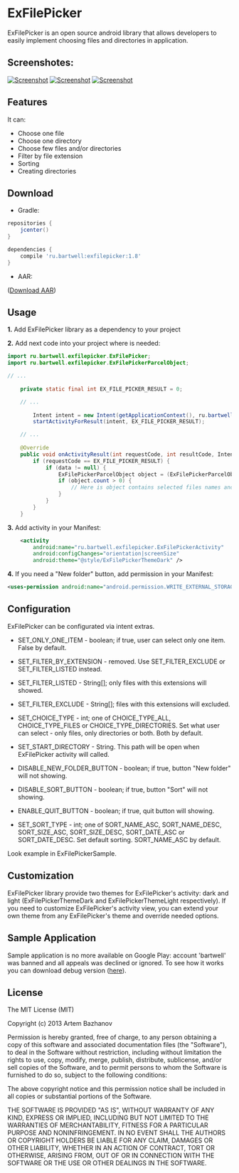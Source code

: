 ExFilePicker
============

ExFilePicker is an open source android library that allows developers to easily implement choosing files and directories in application.

## Screenshotes:

[![Screenshot](https://raw.github.com/bartwell/ExFilePicker/master/stuff/preview-screenshot1.png)](https://raw.github.com/bartwell/ExFilePicker/master/stuff/screenshot1.png) [![Screenshot](https://raw.github.com/bartwell/ExFilePicker/master/stuff/preview-screenshot2.png)](https://raw.github.com/bartwell/ExFilePicker/master/stuff/screenshot2.png) [![Screenshot](https://raw.github.com/bartwell/ExFilePicker/master/stuff/preview-screenshot3.png)](https://raw.github.com/bartwell/ExFilePicker/master/stuff/screenshot3.png)

## Features

It can:
* Choose one file
* Choose one directory
* Choose few files and/or directories
* Filter by file extension
* Sorting
* Creating directories

## Download

* Gradle:

```groovy
repositories {
    jcenter()
}

dependencies {
    compile 'ru.bartwell:exfilepicker:1.8'
}
```

* AAR:

([Download AAR](https://github.com/bartwell/ExFilePicker/tree/master/library/build/outputs/aar/library-release.aar))

## Usage

__1.__ Add ExFilePicker library as a dependency to your project

__2.__ Add next code into your project where is needed:

```java
import ru.bartwell.exfilepicker.ExFilePicker;
import ru.bartwell.exfilepicker.ExFilePickerParcelObject;

// ...
	
	private static final int EX_FILE_PICKER_RESULT = 0;

	// ...
	
		Intent intent = new Intent(getApplicationContext(), ru.bartwell.exfilepicker.ExFilePickerActivity.class);
		startActivityForResult(intent, EX_FILE_PICKER_RESULT);

	// ...
	
	@Override
	public void onActivityResult(int requestCode, int resultCode, Intent data) {
		if (requestCode == EX_FILE_PICKER_RESULT) {
			if (data != null) {
				ExFilePickerParcelObject object = (ExFilePickerParcelObject) data.getParcelableExtra(ExFilePickerParcelObject.class.getCanonicalName());
				if (object.count > 0) {
					// Here is object contains selected files names and path
				}
			}
		}
	}
```
__3.__ Add activity in your Manifest:

```xml
	<activity
		android:name="ru.bartwell.exfilepicker.ExFilePickerActivity"
		android:configChanges="orientation|screenSize"
		android:theme="@style/ExFilePickerThemeDark" />
```
__4.__ If you need a "New folder" button, add permission in your Manifest:

```xml
<uses-permission android:name="android.permission.WRITE_EXTERNAL_STORAGE" />
```

## Configuration

ExFilePicker can be configurated via intent extras.

* SET_ONLY_ONE_ITEM - boolean; if true, user can select only one item. False by default.

* SET_FILTER_BY_EXTENSION - removed. Use SET_FILTER_EXCLUDE or SET_FILTER_LISTED instead.

* SET_FILTER_LISTED - String[]; only files with this extensions will showed.

* SET_FILTER_EXCLUDE - String[]; files with this extensions will excluded.

* SET_CHOICE_TYPE - int; one of CHOICE_TYPE_ALL, CHOICE_TYPE_FILES or CHOICE_TYPE_DIRECTORIES. Set what user can select - only files, only directories or both. Both by default.

* SET_START_DIRECTORY - String. This path will be open when ExFilePicker activity will called.

* DISABLE_NEW_FOLDER_BUTTON - boolean; if true, button "New folder" will not showing.

* DISABLE_SORT_BUTTON - boolean; if true, button "Sort" will not showing.

* ENABLE_QUIT_BUTTON - boolean; if true, quit button will showing.

* SET_SORT_TYPE - int; one of SORT_NAME_ASC, SORT_NAME_DESC, SORT_SIZE_ASC, SORT_SIZE_DESC, SORT_DATE_ASC or SORT_DATE_DESC. Set default sorting. SORT_NAME_ASC by default.

Look example in ExFilePickerSample.

## Customization

ExFilePicker library provide two themes for ExFilePicker's activity: dark and light (ExFilePickerThemeDark and ExFilePickerThemeLight respectively). If you need to customize ExFilePicker's activity view, you can extend your own theme from any ExFilePicker's theme and override needed options.

## Sample Application

Sample application is no more available on Google Play: account 'bartwell' was banned and all appeals was declined or ignored. To see how it works you can download debug version ([here](https://github.com/bartwell/ExFilePicker/tree/master/sample/build/outputs/apk/sample-debug.apk)).

## License

The MIT License (MIT)

Copyright (c) 2013 Artem Bazhanov

Permission is hereby granted, free of charge, to any person obtaining a copy of
this software and associated documentation files (the "Software"), to deal in
the Software without restriction, including without limitation the rights to
use, copy, modify, merge, publish, distribute, sublicense, and/or sell copies of
the Software, and to permit persons to whom the Software is furnished to do so,
subject to the following conditions:

The above copyright notice and this permission notice shall be included in all
copies or substantial portions of the Software.

THE SOFTWARE IS PROVIDED "AS IS", WITHOUT WARRANTY OF ANY KIND, EXPRESS OR
IMPLIED, INCLUDING BUT NOT LIMITED TO THE WARRANTIES OF MERCHANTABILITY, FITNESS
FOR A PARTICULAR PURPOSE AND NONINFRINGEMENT. IN NO EVENT SHALL THE AUTHORS OR
COPYRIGHT HOLDERS BE LIABLE FOR ANY CLAIM, DAMAGES OR OTHER LIABILITY, WHETHER
IN AN ACTION OF CONTRACT, TORT OR OTHERWISE, ARISING FROM, OUT OF OR IN
CONNECTION WITH THE SOFTWARE OR THE USE OR OTHER DEALINGS IN THE SOFTWARE.
